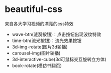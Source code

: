 # beautiful-css
来自各大学习视频的漂亮的css特效

- wave-btn(涟漪按钮)：点击按钮出现波纹特效
- time-btn(流光按钮)：流光效果按钮
- 3d-img-rotate(图片3d轮播)
- carousel-img(图片轮播)
- 3d-interactive-cube(3d可鼠标交互旋转立方体)
- book-rotate(模仿书翻页)